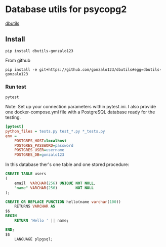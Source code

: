 # Database utils for psycopg2

[dbutils](https://github.com/gonzalo123/dbutils)

## Install

```commandline
pip install dbutils-gonzalo123
```

From github
```commandline
pip install -e git+https://github.com/gonzalo123/dbutils#egg=dbutils-gonzalo123
```

### Run test
```commandline
pytest
```

Note: Set up your connection parameters within pytest.ini. I also provide one docker-compose.yml file with a PostgreSQL database ready for the testing.

```ini
[pytest]
python_files = tests.py test_*.py *_tests.py
env =
    POSTGRES_HOST=localhost
    POSTGRES_PASSWORD=password
    POSTGRES_USER=username
    POSTGRES_DB=gonzalo123
```

In this database ther's one table and one stored procedure:

```sql
CREATE TABLE users
(
    email  VARCHAR(256) UNIQUE NOT NULL,
    "name" VARCHAR(256)        NOT NULL
);

CREATE OR REPLACE FUNCTION hello(name varchar(100))
    RETURNS VARCHAR AS
$$
BEGIN
    RETURN 'Hello ' || name;

END;
$$
    LANGUAGE plpgsql;
```
